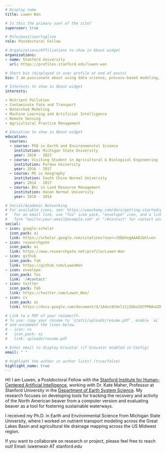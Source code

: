 ```yaml
---
# Display name
title: Luwen Wan

# Is this the primary user of the site?
superuser: true

# Role/position/tagline
role: Postdoctoral Fellow

# Organizations/Affiliations to show in About widget 
organizations:
- name: Stanford University
  url: https://profiles.stanford.edu/luwen-wan

# Short bio (displayed in user profile at end of posts)
bio: I am passionate about using data science, process-based modeling, remote sensing and machine/deep  learning to explore how land use, climate change, and management impact water sustainability across diverse landscapes, and from watershed, regional to global scales. 

# Interests to show in About widget
interests:

- Nutrient Pollution
- Contaminate Fate and Transport 
- Watershed Modeling
- Machine Learning and Artificial Intelligence 
- Remote Sensing 
- Agricultural Practice Management 

# Education to show in About widget
education:
  courses:
  - course: PhD in Earth and Environmenntal Science 
    institution: Michigan State University
    year: 2018 - 2023
  - course: Visiting Student in Agricultural & Biological Engineering
    institution: Purdue University
    year: 2016 - 2017
  - course: MS in Geography 
    institution: South China Normal University
    year: 2014 - 2017
  - course: BSc in Land Resource Management
    institution: Hunan Normal University
    year: 2010 - 2014

# Social/Academic Networking
# For available icons, see: https://wowchemy.com/docs/getting-started/page-builder/#icons
#   For an email link, use "fas" icon pack, "envelope" icon, and a link in the
#   form "mailto:your-email@example.com" or "/#contact" for contact widget.
social:
- icon: google-scholar
  icon_pack: ai
  link: https://scholar.google.com/citations?user=JOQbhegAAAAJ&hl=en
- icon: researchgate
  icon_pack: ai
  link: https://www.researchgate.net/profile/Luwen-Wan
- icon: github
  icon_pack: fab
  link: https://github.com/LuwenWan
- icon: envelope
  icon_pack: fas
  link: '/#contact'
- icon: twitter
  icon_pack: fab
  link: https://twitter.com/Luwen_Wan/
- icon: cv
  icon_pack: ai
  link: https://docs.google.com/document/d/1A4vz9CHxl1Jj2Gbo2UCPPNAuUZRqY-z3qTRQ99EmAZM/edit

# Link to a PDF of your resume/CV.
# To use: copy your resume to `static/uploads/resume.pdf`, enable `ai` icons in `params.toml`, 
# and uncomment the lines below.
# - icon: cv
#   icon_pack: ai
#   link: uploads/resume.pdf 

# Enter email to display Gravatar (if Gravatar enabled in Config)
email: " "

# Highlight the author in author lists? (true/false)
highlight_name: true
---
```


Hi! I am Luwen, a Postdoctoral Fellow with the [Stanford Institute for Human-Centered Artificial Intelligence](https://hai.stanford.edu/), working with Dr. Kate Maher, Professor at Stanford University in the [Department of Earth System Science](https://earthsystemscience.stanford.edu/). My research focuses on developing tools for tracking the recovery and activity of the North American beaver from a computer version and evaluating beaver as a tool for fostering sustainable waterways. 

I received my Ph.D. in Earth and Environmental Science from Michigan State University, where I worked on nutrient transport modeling across the Great Lakes Basin and agricultural tile drainage mapping across the US Midwest region. 

If you want to collaborate on research or project, please feel free to reach out! 
Email: luwenwan AT stanford.edu
